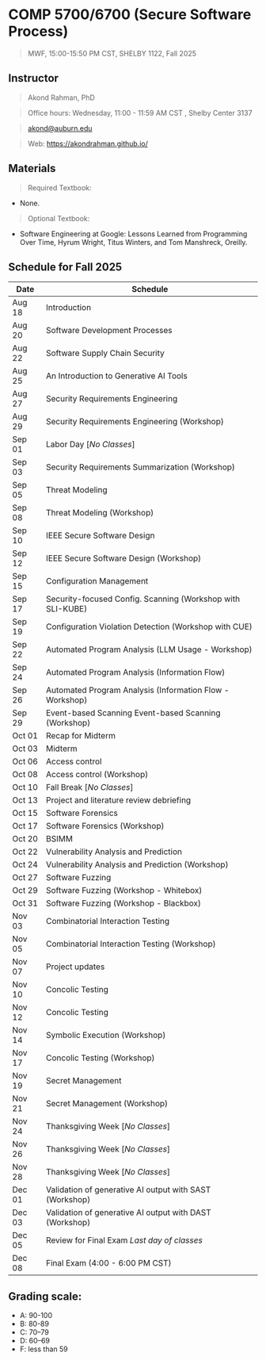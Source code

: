 # COMP 5700/6700 (Secure Software Process) 
> MWF, 15:00-15:50 PM CST, SHELBY 1122, Fall 2025 

## Instructor 

> Akond Rahman, PhD 

> Office hours: Wednesday, 11:00 - 11:59 AM CST , Shelby Center 3137

> akond@auburn.edu 

> Web: https://akondrahman.github.io/ 




## Materials 

> Required Textbook: 
- None. 

> Optional Textbook:  
- Software Engineering at Google: Lessons Learned from Programming Over Time, Hyrum Wright, Titus Winters, and Tom Manshreck, Oreilly.    



## Schedule for Fall 2025 


| Date    |  Schedule                                                         |
|---------|-------------------------------------------------------------------|
| Aug 18  | Introduction                                                      |
| Aug 20  | Software Development Processes                                    |
| Aug 22  | Software Supply Chain Security                                    |
| Aug 25  | An Introduction to Generative AI Tools                            |
| Aug 27  | Security Requirements Engineering                                 |
| Aug 29  | Security Requirements Engineering (Workshop)                      |
| Sep 01  | Labor Day [*No Classes*]                                          |
| Sep 03  | Security Requirements Summarization (Workshop)                    |
| Sep 05  | Threat Modeling                                                   |
| Sep 08  | Threat Modeling  (Workshop)                                       |
| Sep 10  | IEEE Secure Software Design                                       |
| Sep 12  | IEEE Secure Software Design (Workshop)                            |
| Sep 15  | Configuration Management                                          |
| Sep 17  | Security-focused Config. Scanning (Workshop with SLI-KUBE)        |
| Sep 19  | Configuration Violation Detection (Workshop with CUE)             |
| Sep 22  | Automated Program Analysis (LLM Usage - Workshop)                 |
| Sep 24  | Automated Program Analysis (Information Flow)                     |
| Sep 26  | Automated Program Analysis (Information Flow - Workshop)          |
| Sep 29  | Event-based Scanning Event-based Scanning (Workshop)              |
| Oct 01  | Recap for Midterm                                                 |  
| Oct 03  | Midterm                                                           |                                              
| Oct 06  | Access control                                                    |                 
| Oct 08  | Access control (Workshop)                                         |
| Oct 10  | Fall Break [*No Classes*]                                         |
| Oct 13  | Project and literature review debriefing                          |
| Oct 15  | Software Forensics                                                |
| Oct 17  | Software Forensics (Workshop)                                     |
| Oct 20  | BSIMM                                                             |
| Oct 22  | Vulnerability Analysis and Prediction                             |
| Oct 24  | Vulnerability Analysis and Prediction   (Workshop)                |     
| Oct 27  | Software Fuzzing                                                  |
| Oct 29  | Software Fuzzing (Workshop - Whitebox)                            |
| Oct 31  | Software Fuzzing  (Workshop - Blackbox)                           |
| Nov 03  | Combinatorial Interaction Testing                                 |
| Nov 05  | Combinatorial Interaction Testing  (Workshop)                     |
| Nov 07  | Project updates                                                   |
| Nov 10  | Concolic Testing                                                  |
| Nov 12  | Concolic Testing                                                  |
| Nov 14  | Symbolic Execution (Workshop)                                     |
| Nov 17  | Concolic Testing (Workshop)                                       |
| Nov 19  | Secret Management                                                 |
| Nov 21  | Secret Management (Workshop)                                      |
| Nov 24  | Thanksgiving Week [*No Classes*]                                  |
| Nov 26  | Thanksgiving Week [*No Classes*]                                  |
| Nov 28  | Thanksgiving Week [*No Classes*]                                  |
| Dec 01  | Validation of generative AI output with SAST (Workshop)           |
| Dec 03  | Validation of generative AI output with DAST (Workshop)           |
| Dec 05  | Review for Final Exam *Last day of classes*                       |
| Dec 08  | Final Exam (4:00 - 6:00 PM CST)                                   |

 


## Grading scale: 
  - A: 90-100 
  - B: 80-89 
  - C: 70–79 
  - D: 60–69
  - F: less than 59



